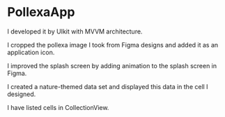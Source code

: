 # PollexaApp

I developed it by UIkit with MVVM architecture.

I cropped the pollexa image I took from Figma designs and added it as an application icon.

I improved the splash screen by adding animation to the splash screen in Figma.

I created a nature-themed data set and displayed this data in the cell I designed.

I have listed cells in CollectionView.

